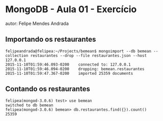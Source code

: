 # MongoDB - Aula 01 - Exercício
autor: Felipe Mendes Andrada

## Importando os restaurantes

```
felipeandrada@felipea:~/Projects/bemean$ mongoimport --db bemean --collection restaurantes --drop --file restaurantes.json --host 127.0.0.1
2015-11-10T01:59:46.093-0200    connected to: 127.0.0.1
2015-11-10T01:59:46.094-0200    dropping: bemean.restaurantes
2015-11-10T01:59:47.367-0200    imported 25359 documents

```

## Contando os restaurantes

```
felipea(mongod-3.0.6) test> use bemean
switched to db bemean
felipea(mongod-3.0.6) bemean> db.restaurantes.find({}).count()
25359
```